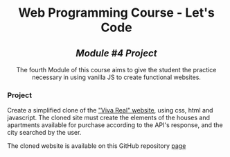 <h1 align=center>
	<b>Web Programming Course - Let's Code</b>
</h1>

<h2 align=center>
	 <i>Module #4 Project</i>
</h2>

<p align=center>
  The fourth Module of this course aims to give the student the practice necessary in using vanilla JS to create functional websites. 
</p>

<h3>
	 <b>Project</b>
</h3>

Create a simplified clone of the ["Viva Real" website](https://www.vivareal.com.br/venda/), using css, html and javascript. 
The cloned site must create the elements of the houses and apartments available for purchase according to the API's response, and the city searched by the user. 

The cloned website is available on this GitHub repository [page](https://caroldaniel.github.io/LetsCode-WebProgramming-Module4/)